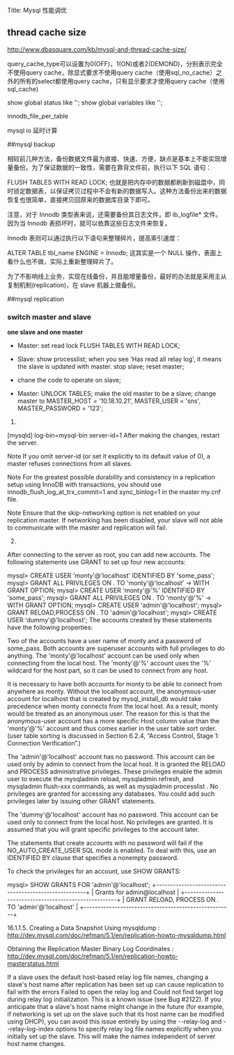 Title: Mysql 性能调优


## thread cache size
http://www.dbasquare.com/kb/mysql-and-thread-cache-size/


query_cache_type可以设置为0(OFF)，1(ON)或者2(DEMOND)，分别表示完全不使用query cache，除显式要求不使用query cache（使用sql_no_cache）之外的所有的select都使用query cache，只有显示要求才使用query cache（使用sql_cache)


show global status like '';
show global variables like '';

innodb_file_per_table

mysql io 延时计算


##mysql backup

相较前几种方法，备份数据文件最为直接、快速、方便，缺点是基本上不能实现增量备份。为了保证数据的一致性，需要在靠背文件前，执行以下 SQL 语句：

FLUSH TABLES WITH READ LOCK;
也就是把内存中的数据都刷新到磁盘中，同时锁定数据表，以保证拷贝过程中不会有新的数据写入。这种方法备份出来的数据恢复也很简单，直接拷贝回原来的数据库目录下即可。

注意，对于 Innodb 类型表来说，还需要备份其日志文件，即 ib_logfile* 文件。因为当 Innodb 表损坏时，就可以依靠这些日志文件来恢复。


Innodb 表则可以通过执行以下语句来整理碎片，提高索引速度：

ALTER TABLE tbl_name ENGINE = Innodb;
这其实是一个 NULL 操作，表面上看什么也不做，实际上重新整理碎片了。

为了不影响线上业务，实现在线备份，并且能增量备份，最好的办法就是采用主从复制机制(replication)，在 slave 机器上做备份。


##mysql replication

### switch master and slave
**one slave and one master**

* Master: set read lock
          FLUSH TABLES WITH READ LOCK;


* Slave: show processlist;  when you see 'Has read all relay log', it means the slave is updated with master.
         stop slave; reset master;

* chane the code to operate on slave;

* Master: UNLOCK TABLES;
          make the old master to be a slave;
          change master to MASTER_HOST = '10.18.10.21', MASTER_USER = 'sns', MASTER_PASSWORD = '123';

1. 

[mysqld]
log-bin=mysql-bin
server-id=1
After making the changes, restart the server.

Note
If you omit server-id (or set it explicitly to its default value of 0), a master refuses connections from all slaves.

Note
For the greatest possible durability and consistency in a replication setup using InnoDB with transactions, you should use innodb_flush_log_at_trx_commit=1 and sync_binlog=1 in the master my.cnf file.

Note
Ensure that the skip-networking option is not enabled on your replication master. If networking has been disabled, your slave will not able to communicate with the master and replication will fail.



2.

After connecting to the server as root, you can add new accounts. The following statements use GRANT to set up four new accounts:

mysql> CREATE USER 'monty'@'localhost' IDENTIFIED BY 'some_pass';
mysql> GRANT ALL PRIVILEGES ON *.* TO 'monty'@'localhost'
    ->     WITH GRANT OPTION;
mysql> CREATE USER 'monty'@'%' IDENTIFIED BY 'some_pass';
mysql> GRANT ALL PRIVILEGES ON *.* TO 'monty'@'%'
    ->     WITH GRANT OPTION;
mysql> CREATE USER 'admin'@'localhost';
mysql> GRANT RELOAD,PROCESS ON *.* TO 'admin'@'localhost';
mysql> CREATE USER 'dummy'@'localhost';
The accounts created by these statements have the following properties:

Two of the accounts have a user name of monty and a password of some_pass. Both accounts are superuser accounts with full privileges to do anything. The 'monty'@'localhost' account can be used only when connecting from the local host. The 'monty'@'%' account uses the '%' wildcard for the host part, so it can be used to connect from any host.

It is necessary to have both accounts for monty to be able to connect from anywhere as monty. Without the localhost account, the anonymous-user account for localhost that is created by mysql_install_db would take precedence when monty connects from the local host. As a result, monty would be treated as an anonymous user. The reason for this is that the anonymous-user account has a more specific Host column value than the 'monty'@'%' account and thus comes earlier in the user table sort order. (user table sorting is discussed in Section 6.2.4, “Access Control, Stage 1: Connection Verification”.)

The 'admin'@'localhost' account has no password. This account can be used only by admin to connect from the local host. It is granted the RELOAD and PROCESS administrative privileges. These privileges enable the admin user to execute the mysqladmin reload, mysqladmin refresh, and mysqladmin flush-xxx commands, as well as mysqladmin processlist . No privileges are granted for accessing any databases. You could add such privileges later by issuing other GRANT statements.

The 'dummy'@'localhost' account has no password. This account can be used only to connect from the local host. No privileges are granted. It is assumed that you will grant specific privileges to the account later.

The statements that create accounts with no password will fail if the NO_AUTO_CREATE_USER SQL mode is enabled. To deal with this, use an IDENTIFIED BY clause that specifies a nonempty password.

To check the privileges for an account, use SHOW GRANTS:

mysql> SHOW GRANTS FOR 'admin'@'localhost';
+-----------------------------------------------------+
| Grants for admin@localhost                          |
+-----------------------------------------------------+
| GRANT RELOAD, PROCESS ON *.* TO 'admin'@'localhost' |
+-----------------------------------------------------+


16.1.1.5. Creating a Data Snapshot Using mysqldump  :  http://dev.mysql.com/doc/refman/5.1/en/replication-howto-mysqldump.html

Obtaining the Replication Master Binary Log Coordinates : http://dev.mysql.com/doc/refman/5.1/en/replication-howto-masterstatus.html


If a slave uses the default host-based relay log file names, changing a slave's host name after replication has been set up can cause replication to fail with the errors Failed to open the relay log and Could not find target log during relay log initialization. This is a known issue (see Bug #2122). If you anticipate that a slave's host name might change in the future (for example, if networking is set up on the slave such that its host name can be modified using DHCP), you can avoid this issue entirely by using the --relay-log and --relay-log-index options to specify relay log file names explicitly when you initially set up the slave. This will make the names independent of server host name changes.
